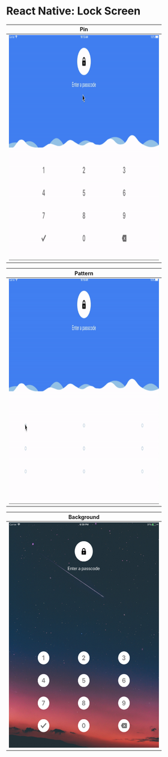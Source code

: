 
# React Native: Lock Screen

| **Pin** |
| ----------------- |
| <img src="./assets/hero1.gif" width="400" height="600" />                  |

| **Pattern** |
| ----------------- |
| <img src="./assets/hero2.gif" width="400" height="600" />                  |

| **Background** |
| ----------------- |
| <img src="./assets/hero3.png" width="400" height="600" />                  |



